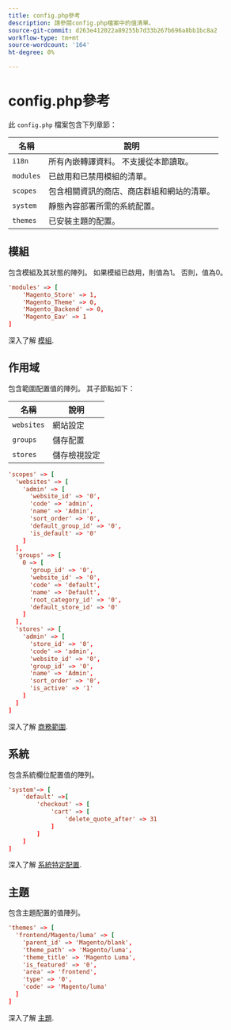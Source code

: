 ```yaml
---
title: config.php參考
description: 請參閱config.php檔案中的值清單。
source-git-commit: d263e412022a89255b7d33b267b696a8bb1bc8a2
workflow-type: tm+mt
source-wordcount: '164'
ht-degree: 0%

---
```



# config.php參考

此 `config.php` 檔案包含下列章節：

| 名稱 | 說明 |
| --------- | -------------------|
| `i18n` | 所有內嵌轉譯資料。 不支援從本節讀取。 |
| `modules` | 已啟用和已禁用模組的清單。 |
| `scopes` | 包含相關資訊的商店、商店群組和網站的清單。 |
| `system` | 靜態內容部署所需的系統配置。 |
| `themes` | 已安裝主題的配置。 |

## 模組

包含模組及其狀態的陣列。 如果模組已啟用，則值為1。 否則，值為0。

```conf
'modules' => [
    'Magento_Store' => 1,
    'Magento_Theme' => 0,
    'Magento_Backend' => 0,
    'Magento_Eav' => 1
]
```

深入了解 [模組].

## 作用域

包含範圍配置值的陣列。 其子節點如下：

| 名稱 | 說明 |
| ---------- | -----------------------------------|
| `websites` | 網站設定 |
| `groups` | 儲存配置 |
| `stores` | 儲存檢視設定 |

```conf
'scopes' => [
  'websites' => [
    'admin' => [
      'website_id' => '0',
      'code' => 'admin',
      'name' => 'Admin',
      'sort_order' => '0',
      'default_group_id' => '0',
      'is_default' => '0'
    ]
  ],
  'groups' => [
    0 => [
      'group_id' => '0',
      'website_id' => '0',
      'code' => 'default',
      'name' => 'Default',
      'root_category_id' => '0',
      'default_store_id' => '0'
    ]
  ],
  'stores' => [
    'admin' => [
      'store_id' => '0',
      'code' => 'admin',
      'website_id' => '0',
      'group_id' => '0',
      'name' => 'Admin',
      'sort_order' => '0',
      'is_active' => '1'
    ]
  ]
]
```

深入了解 [商務範圍][scopes].

## 系統

包含系統欄位配置值的陣列。

```conf
'system'=> [
    'default' =>[
        'checkout' => [
            'cart' => [
                'delete_quote_after' => 31
            ]
        ]
    ]
]
```

深入了解 [系統特定配置](config-reference-sens.md).

## 主題

包含主題配置的值陣列。

```conf
'themes' => [
  'frontend/Magento/luma' => [
    'parent_id' => 'Magento/blank',
    'theme_path' => 'Magento/luma',
    'theme_title' => 'Magento Luma',
    'is_featured' => '0',
    'area' => 'frontend',
    'type' => '0',
    'code' => 'Magento/luma'
  ]
]
```

深入了解 [主題].

<!-- link definitions -->

[模組]: https://experienceleague.adobe.com/docs/commerce-learn/tutorials/backend-development/create-module.html
[scopes]: https://experienceleague.adobe.com/docs/commerce-admin/start/setup/websites-stores-views.html#scope-settings
[主題]: https://developer.adobe.com/commerce/frontend-core/guide/themes/create-storefront/
